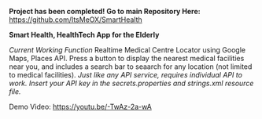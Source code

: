 **Project has been completed! Go to main Repository Here:**
https://github.com/ItsMeOX/SmartHealth


**Smart Health, HealthTech App for the Elderly**

<Work In Porgress>

*Current Working Function*
Realtime Medical Centre Locator using Google Maps, Places API.
Press a button to display the nearest medical facilities near you, and includes a search bar to seaarch for any location (not limited to medical facilities).
*Just like any API service, requires individual API to work. Insert your API key in the secrets.properties and strings.xml resource file.*

Demo Video:
https://youtu.be/-TwAz-2a-wA
